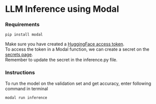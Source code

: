 # LLM Inference using Modal

### Requirements
```bash
pip install modal
```

Make sure you have created a [HuggingFace access token](https://huggingface.co/settings/tokens).<br>
To access the token in a Modal function, we can create a secret on the [secrets page](https://modal.com/secrets).<br>
Remember to update the secret in the inference.py file.<br>

### Instructions
To run the model on the validation set and get accuracy, enter following command in terminal
<br>
```bash
modal run inference
```
